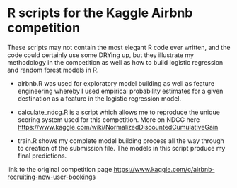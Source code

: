 # R scripts for the Kaggle Airbnb competition

These scripts may not contain the most elegant R code ever written, 
and the code could certainly use some DRYing up, but they illustrate 
my methodology in the competition as well as how to build logistic 
regression and random forest models in R.

- airbnb.R was used for exploratory model building as well as feature 
engineering whereby I used empirical probability estimates for a given 
destination as a feature in the logistic regression model.

- calculate_ndcg.R is a script which allows me to reproduce the unique 
scoring system used for this competition. 
More on NDCG here https://www.kaggle.com/wiki/NormalizedDiscountedCumulativeGain

- train.R shows my complete model building process all the way through
to creation of the submission file. The models in this script produce 
my final predictions.

link to the original competition page https://www.kaggle.com/c/airbnb-recruiting-new-user-bookings

